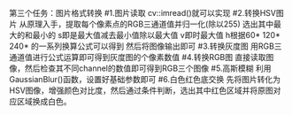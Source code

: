 第三个任务：图片格式转换
#1.图片读取
    cv::imread()就可以实现
#2.转换HSV图片
  从原理入手，提取每个像素点的RGB三通道值并归一化(除以255)
  选出其中最大的和最小的
  s即是最大值减去最小值除以最大值
  v即时最大值
  h根据60* 120* 240* 的一系列换算公式可以得到
  然后将图像输出即可
#3.转换灰度图
  用RGB三通道值进行公式运算即可得到灰度图的个像素数值
#4.转换RGB图
    直接读取图像，然后检查其不同channel的数值即可得到RGB三个图像
#5.高斯模糊
    利用GaussianBlur()函数，设置好基础参数即可
#6.白色红色底交换
    先将图片转化为HSV图像，增强颜色对比度，然后通过条件判断，选出其中红色区域并将原图对应区域换成白色。
